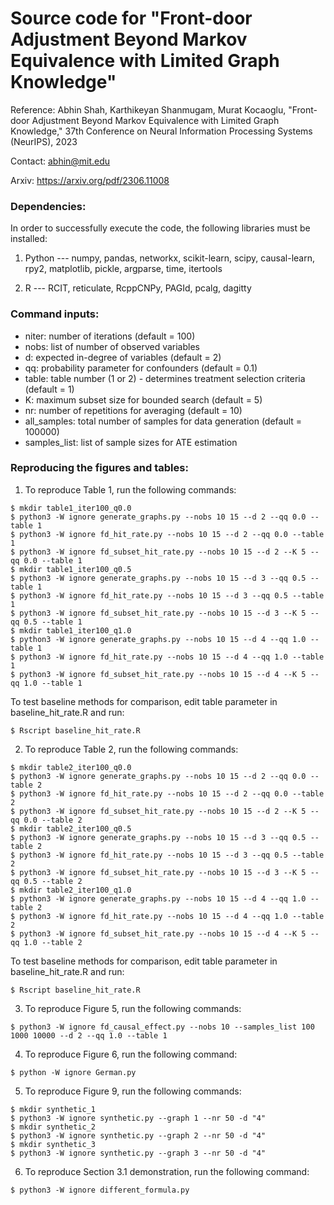 # Source code for "Front-door Adjustment Beyond Markov Equivalence with Limited Graph Knowledge"

Reference: Abhin Shah, Karthikeyan Shanmugam, Murat Kocaoglu,
"Front-door Adjustment Beyond Markov Equivalence with Limited Graph Knowledge," 
37th Conference on Neural Information Processing Systems (NeurIPS), 2023

Contact: abhin@mit.edu

Arxiv: https://arxiv.org/pdf/2306.11008

### Dependencies:

In order to successfully execute the code, the following libraries must be installed:

1. Python --- numpy, pandas, networkx, scikit-learn, scipy, causal-learn, rpy2, matplotlib, pickle, argparse, time, itertools

2. R --- RCIT, reticulate, RcppCNPy, PAGId, pcalg, dagitty

### Command inputs:

-   niter: number of iterations (default = 100)
-   nobs: list of number of observed variables
-   d: expected in-degree of variables (default = 2)
-   qq: probability parameter for confounders (default = 0.1)
-   table: table number (1 or 2) - determines treatment selection criteria (default = 1)
-   K: maximum subset size for bounded search (default = 5)
-   nr: number of repetitions for averaging (default = 10)
-   all_samples: total number of samples for data generation (default = 100000)
-   samples_list: list of sample sizes for ATE estimation

### Reproducing the figures and tables:

1. To reproduce Table 1, run the following commands:
```shell
$ mkdir table1_iter100_q0.0
$ python3 -W ignore generate_graphs.py --nobs 10 15 --d 2 --qq 0.0 --table 1
$ python3 -W ignore fd_hit_rate.py --nobs 10 15 --d 2 --qq 0.0 --table 1
$ python3 -W ignore fd_subset_hit_rate.py --nobs 10 15 --d 2 --K 5 --qq 0.0 --table 1
$ mkdir table1_iter100_q0.5
$ python3 -W ignore generate_graphs.py --nobs 10 15 --d 3 --qq 0.5 --table 1
$ python3 -W ignore fd_hit_rate.py --nobs 10 15 --d 3 --qq 0.5 --table 1
$ python3 -W ignore fd_subset_hit_rate.py --nobs 10 15 --d 3 --K 5 --qq 0.5 --table 1
$ mkdir table1_iter100_q1.0
$ python3 -W ignore generate_graphs.py --nobs 10 15 --d 4 --qq 1.0 --table 1
$ python3 -W ignore fd_hit_rate.py --nobs 10 15 --d 4 --qq 1.0 --table 1
$ python3 -W ignore fd_subset_hit_rate.py --nobs 10 15 --d 4 --K 5 --qq 1.0 --table 1
```
To test baseline methods for comparison, edit table parameter in baseline_hit_rate.R and run:
```shell
$ Rscript baseline_hit_rate.R
```

2. To reproduce Table 2, run the following commands:
```shell
$ mkdir table2_iter100_q0.0
$ python3 -W ignore generate_graphs.py --nobs 10 15 --d 2 --qq 0.0 --table 2
$ python3 -W ignore fd_hit_rate.py --nobs 10 15 --d 2 --qq 0.0 --table 2
$ python3 -W ignore fd_subset_hit_rate.py --nobs 10 15 --d 2 --K 5 --qq 0.0 --table 2
$ mkdir table2_iter100_q0.5
$ python3 -W ignore generate_graphs.py --nobs 10 15 --d 3 --qq 0.5 --table 2
$ python3 -W ignore fd_hit_rate.py --nobs 10 15 --d 3 --qq 0.5 --table 2
$ python3 -W ignore fd_subset_hit_rate.py --nobs 10 15 --d 3 --K 5 --qq 0.5 --table 2
$ mkdir table2_iter100_q1.0
$ python3 -W ignore generate_graphs.py --nobs 10 15 --d 4 --qq 1.0 --table 2
$ python3 -W ignore fd_hit_rate.py --nobs 10 15 --d 4 --qq 1.0 --table 2
$ python3 -W ignore fd_subset_hit_rate.py --nobs 10 15 --d 4 --K 5 --qq 1.0 --table 2
```
To test baseline methods for comparison, edit table parameter in baseline_hit_rate.R and run:
```shell
$ Rscript baseline_hit_rate.R
```

3. To reproduce Figure 5, run the following commands:
```shell
$ python3 -W ignore fd_causal_effect.py --nobs 10 --samples_list 100 1000 10000 --d 2 --qq 1.0 --table 1
```

4. To reproduce Figure 6, run the following command:
```shell
$ python -W ignore German.py
```

5. To reproduce Figure 9, run the following commands:
```shell
$ mkdir synthetic_1
$ python3 -W ignore synthetic.py --graph 1 --nr 50 -d "4"
$ mkdir synthetic_2
$ python3 -W ignore synthetic.py --graph 2 --nr 50 -d "4"
$ mkdir synthetic_3
$ python3 -W ignore synthetic.py --graph 3 --nr 50 -d "4"
```

6. To reproduce Section 3.1 demonstration, run the following command:
```shell
$ python3 -W ignore different_formula.py
```
